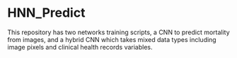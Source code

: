 # HNN_Predict

This repository has two networks training scripts, a CNN to predict mortality from images, and a hybrid CNN which takes mixed data types including image pixels and clinical health records variables. 
